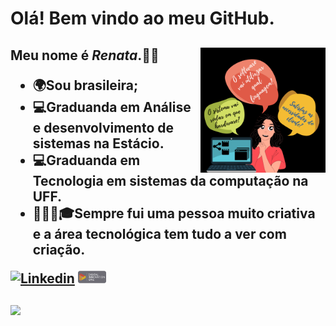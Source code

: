 
# Olá! Bem vindo ao meu GitHub.

<h2>Meu nome é <i>Renata</i>.👩‍💻
  <img align="right" src="Imagens/analista.png" width="200">

 - 🌍Sou brasileira;
 - 💻Graduanda em Análise e desenvolvimento de sistemas na Estácio.
 - 💻Graduanda em Tecnologia em sistemas da computação na UFF.
 - 👩🏻‍💻🎓Sempre fui uma pessoa muito criativa e a área tecnológica tem tudo a ver com criação. 
 
[![Linkedin](https://img.shields.io/badge/-LinkedIn-blue?style=flat&logo=Linkedin&logoColor=white)](https://www.linkedin.com/in/renata-silva-bezerra-645b02207/)  <a href="https://web.digitalinnovation.one/users/renatabezerratecnologia?tab=achievements"><img src="Imagens/Dio_Logo.png" alt="Dio" width = "45"></a>

##
<img height="140em" src="https://github-readme-stats.vercel.app/api/top-langs/?username=renatabezerratech&layout=compact&langs_count=7&theme=tokyonight"/>


 
 
 
